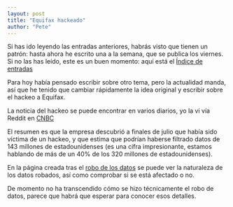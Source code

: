 ```yaml
---
layout: post
title: "Equifax hackeado"
author: "Pete"
---
```


Si has ido leyendo las entradas anteriores, habrás visto que tienen un patrón: hasta ahora he escrito una a la semana, que se publica los viernes. Si no las has leído, este es un buen momento: aquí está el [Índice de entradas](https://livefromsec.github.io/contents/)

Para hoy había pensado escribir sobre otro tema, pero la actualidad manda, así que he tenido que cambiar rápidamente la idea original y escribir sobre el hackeo a Equifax.

La noticia del hackeo se puede encontrar en varios diarios, yo la vi vía Reddit en [CNBC](https://www.cnbc.com/2017/09/07/credit-reporting-firm-equifax-says-cybersecurity-incident-could-potentially-affect-143-million-us-consumers.html)

El resumen es que la empresa descubrió a finales de julio que había sido víctima de un hackeo, y que estima que podrían haberse filtrado datos de 143 millones de estadounidenses (es una cifra impresionante, estamos hablando de más de un 40% de los 320 millones de estadounidenses).

En la página creada tras el [robo de los datos](https://www.equifaxsecurity2017.com/) se puede ver la naturaleza de los datos robados, así como comprobar si se está afectado o no.

De momento no ha transcendido cómo se hizo técnicamente el robo de datos, parece que habrá que esperar para conocer esos detalles.

